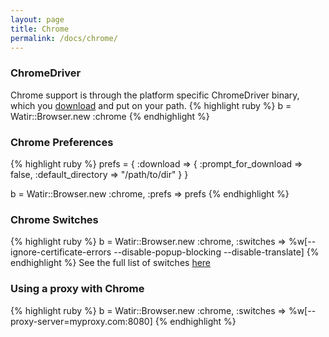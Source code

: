 ```yaml
---
layout: page
title: Chrome
permalink: /docs/chrome/
---
```


### ChromeDriver

Chrome support is through the platform specific ChromeDriver binary, which you [download](https://sites.google.com/a/chromium.org/chromedriver/downloads) and put on your path.
{% highlight ruby %}
b = Watir::Browser.new :chrome
{% endhighlight %}

### Chrome Preferences
{% highlight ruby %}
prefs = {
  :download => {
    :prompt_for_download => false,
    :default_directory => "/path/to/dir"
  }
}

b = Watir::Browser.new :chrome, :prefs => prefs
{% endhighlight %}

### Chrome Switches
{% highlight ruby %}
b = Watir::Browser.new :chrome, :switches => %w[--ignore-certificate-errors --disable-popup-blocking --disable-translate]
{% endhighlight %}
See the full list of switches [here](http://src.chromium.org/svn/trunk/src/chrome/common/pref_names.cc)


### Using a proxy with Chrome
{% highlight ruby %}
b = Watir::Browser.new :chrome, :switches => %w[--proxy-server=myproxy.com:8080]
{% endhighlight %}
